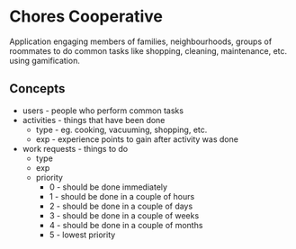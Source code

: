 # Chores Cooperative

Application engaging members of families, neighbourhoods, groups of roommates to do common tasks like shopping, cleaning, maintenance, etc. using gamification.

## Concepts

- users - people who perform common tasks
- activities - things that have been done
  - type - eg. cooking, vacuuming, shopping, etc.
  - exp - experience points to gain after activity was done
- work requests - things to do
  - type
  - exp
  - priority
    - 0 - should be done immediately
    - 1 - should be done in a couple of hours
    - 2 - should be done in a couple of days
    - 3 - should be done in a couple of weeks
    - 4 - should be done in a couple of months
    - 5 - lowest priority
  
